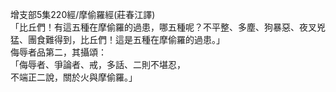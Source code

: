 增支部5集220經/摩偷羅經(莊春江譯)  
「比丘們！有這五種在摩偷羅的過患，哪五種呢？不平整、多塵、狗暴惡、夜叉兇猛、團食難得到，比丘們！這是五種在摩偷羅的過患。」  
侮辱者品第二，其攝頌：  
「侮辱者、爭論者、戒，多話、二則不堪忍，  
不端正二說，關於火與摩偷羅。」  
  
  
